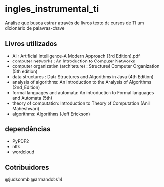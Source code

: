 # ingles_instrumental_ti
Análise que busca estrair através de livros texto de cursos de TI um dícionário de palavras-chave

## Livros utilizados
- AI : Artificial Intelligence-A Modern Approach (3rd Edition).pdf
- computer networks : An Introduction to Computer Networks
- computer organization (architeture) : Structured Computer Organization (5th edition)
- data structures : Data Structures and Algorithms in Java (4th Edition)
- analysis of algorithms: An Introduction to the Analysis of Algorithms (2nd_Edition)
- formal languages and automata: An introduction to Formal languages and Automata (5th)
- theory of computation: Introduction to Theory of Computation (Anil Maheshwari)
- algorithms: Algorithms (Jeff Erickson)

## dependências
- PyPDF2
- nltk
- wordcloud

## Cotribuidores
@judsonmb
@armandobs14